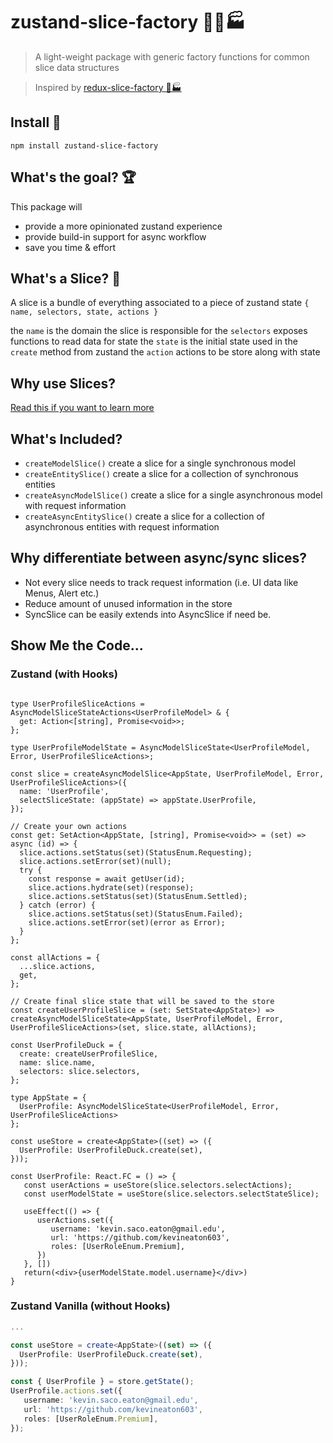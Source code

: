 # zustand-slice-factory 🐻🍕🏭

> A light-weight package with generic factory functions for common slice data structures

> Inspired by [redux-slice-factory 🍕🏭](https://github.com/gregjoeval/package-library/tree/master/packages/redux-slice-factory)

## Install 💾
```shell
npm install zustand-slice-factory
```

## What's the goal? 🏆
This package will
- provide a more opinionated zustand experience
- provide build-in support for async workflow
- save you time & effort

## What's a Slice? 🍕

A slice is a bundle of everything associated to a piece of zustand state `{ name, selectors, state, actions }`

the `name` is the domain the slice is responsible for
the `selectors` exposes functions to read data for state
the `state` is the initial state used in the `create` method from zustand
the `action` actions to be store along with state

## Why use Slices?
[Read this if you want to learn more](https://github.com/pmndrs/zustand/wiki/Splitting-the-store-into-separate-slices)

## What's Included?
- `createModelSlice()` create a slice for a single synchronous model 
- `createEntitySlice()` create a slice for a collection of synchronous entities
- `createAsyncModelSlice()` create a slice for a single asynchronous model with request information
- `createAsyncEntitySlice()` create a slice for a collection of asynchronous entities with request information
## Why differentiate between async/sync slices?

- Not every slice needs to track request information (i.e. UI data like Menus, Alert etc.)
- Reduce amount of unused information in the store
- SyncSlice can be easily extends into AsyncSlice if need be.

## Show Me the Code...

### Zustand (with Hooks)

```tsx

type UserProfileSliceActions = AsyncModelSliceStateActions<UserProfileModel> & {
  get: Action<[string], Promise<void>>;
};

type UserProfileModelState = AsyncModelSliceState<UserProfileModel, Error, UserProfileSliceActions>;

const slice = createAsyncModelSlice<AppState, UserProfileModel, Error, UserProfileSliceActions>({
  name: 'UserProfile',
  selectSliceState: (appState) => appState.UserProfile,
});

// Create your own actions
const get: SetAction<AppState, [string], Promise<void>> = (set) => async (id) => {
  slice.actions.setStatus(set)(StatusEnum.Requesting);
  slice.actions.setError(set)(null);
  try {
    const response = await getUser(id); 
    slice.actions.hydrate(set)(response);
    slice.actions.setStatus(set)(StatusEnum.Settled);
  } catch (error) {
    slice.actions.setStatus(set)(StatusEnum.Failed);
    slice.actions.setError(set)(error as Error);
  }
};

const allActions = {
  ...slice.actions,
  get,
};

// Create final slice state that will be saved to the store
const createUserProfileSlice = (set: SetState<AppState>) => createAsyncModelSliceState<AppState, UserProfileModel, Error, UserProfileSliceActions>(set, slice.state, allActions);

const UserProfileDuck = {
  create: createUserProfileSlice,
  name: slice.name,
  selectors: slice.selectors,
};

type AppState = {
  UserProfile: AsyncModelSliceState<UserProfileModel, Error, UserProfileSliceActions>
};

const useStore = create<AppState>((set) => ({
  UserProfile: UserProfileDuck.create(set),
}));

const UserProfile: React.FC = () => {
   const userActions = useStore(slice.selectors.selectActions);
   const userModelState = useStore(slice.selectors.selectStateSlice);

   useEffect(() => {
      userActions.set({
         username: 'kevin.saco.eaton@gmail.edu',
         url: 'https://github.com/kevineaton603',
         roles: [UserRoleEnum.Premium],
      })
   }, [])
   return(<div>{userModelState.model.username}</div>)
}

```

### Zustand Vanilla (without Hooks)

```ts
...

const useStore = create<AppState>((set) => ({
  UserProfile: UserProfileDuck.create(set),
}));

const { UserProfile } = store.getState();
UserProfile.actions.set({
   username: 'kevin.saco.eaton@gmail.edu',
   url: 'https://github.com/kevineaton603',
   roles: [UserRoleEnum.Premium],
});
```